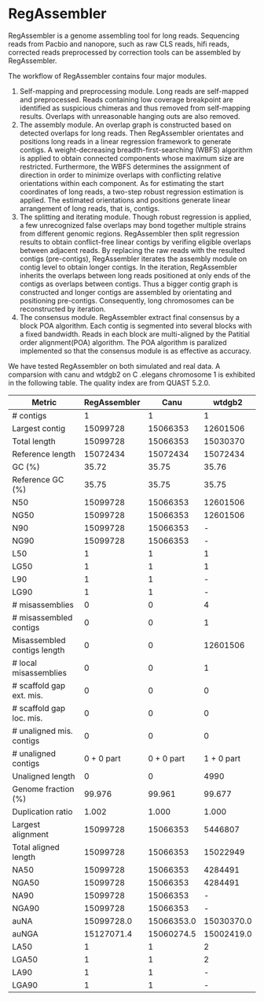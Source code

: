 # RegAssembler
RegAssembler is a genome assembling tool for long reads. Sequencing reads from Pacbio and nanopore, such as raw CLS reads, hifi reads, corrected reads preprocessed by correction tools can be assembled by RegAssembler.

The workflow of RegAssembler contains four major modules. 
1. Self-mapping and preprocessing module. Long reads are self-mapped and preprocessed. Reads containing low coverage breakpoint are identified as suspicious chimeras and thus removed from self-mapping results. Overlaps with unreasonable hanging outs are also removed.
2. The assembly module. An overlap graph is constructed based on detected overlaps for long reads. Then RegAssembler orientates and positions long reads in a linear regression framework to generate contigs. A weight-decreasing breadth-first-searching (WBFS) algorithm is applied to obtain connected components whose maximum size are restricted. Furthermore, the WBFS determines the assignment of direction in order to minimize overlaps with conflicting relative orientations within each component. As for estimating the start coordinates of long reads, a two-step robust regression estimation is applied. The estimated orientations and positions generate linear arrangement of long reads, that is, contigs.
3. The splitting and iterating module. Though robust regression is applied, a few unrecognized false overlaps may bond together multiple strains from different genomic regions. RegAssembler then split regression results to obtain conflict-free linear contigs by verifing eligible overlaps between adjacent reads. By replacing the raw reads with the resulted contigs (pre-contigs), RegAssembler iterates the assembly module on contig level to obtain longer contigs. In the iteration, RegAssembler inherits the overlaps between long reads positioned at only ends of the contigs as overlaps between contigs. Thus a bigger contig graph is constructed and longer contigs are assembled by orientating and positioning pre-contigs. Consequently, long chromosomes can be reconstructed by iteration.
4. The consensus module. RegAssembler extract final consensus by a block POA algorithm. Each contig is segmented into several blocks with a fixed bandwidth. Reads in each block are multi-aligned by the Patitial order alignment(POA) algorithm. The POA algorithm is paralized implemented so that the consensus module is as effective as accuracy.

We have tested RegAssembler on both simulated and real data. A comparsion with canu and wtdgb2 on C .elegans chromosome 1 is exhibited in the following table. The quality index are from QUAST 5.2.0.

| Metric                      | RegAssembler | Canu | wtdgb2 |
|-----------------------------|------------------------|------------------------|------------------------|
| \# contigs                   | 1                      | 1                      | 1                      |
| Largest contig               | 15099728               | 15066353               | 12601506               |
| Total length                 | 15099728               | 15066353               | 15030370               |
| Reference length             | 15072434               | 15072434               | 15072434               |
| GC (%)                       | 35.72                  | 35.75                  | 35.76                  |
| Reference GC (%)             | 35.75                  | 35.75                  | 35.75                  |
| N50                          | 15099728               | 15066353               | 12601506               |
| NG50                         | 15099728               | 15066353               | 12601506               |
| N90                          | 15099728               | 15066353               | -                      |
| NG90                         | 15099728               | 15066353               | -                      |
| L50                          | 1                      | 1                      | 1                      |
| LG50                         | 1                      | 1                      | 1                      |
| L90                          | 1                      | 1                      | -                      |
| LG90                         | 1                      | 1                      | -                      |
| \# misassemblies             | 0                      | 0                      | 4                      |
| \# misassembled contigs      | 0                      | 0                      | 1                      |
| Misassembled contigs length  | 0                      | 0                      | 12601506               |
| \# local misassemblies       | 0                      | 0                      | 1                      |
| \# scaffold gap ext. mis.    | 0                      | 0                      | 0                      |
| \# scaffold gap loc. mis.    | 0                      | 0                      | 0                      |
| \# unaligned mis. contigs    | 0                      | 0                      | 0                      |
| \# unaligned contigs         | 0 + 0 part            | 0 + 0 part            | 1 + 0 part            |
| Unaligned length             | 0                      | 0                      | 4990                   |
| Genome fraction (%)          | 99.976                 | 99.961                 | 99.677                 |
| Duplication ratio            | 1.002                  | 1.000                  | 1.000                  |
| Largest alignment            | 15099728               | 15066353               | 5446807                |
| Total aligned length         | 15099728               | 15066353               | 15022949               |
| NA50                         | 15099728               | 15066353               | 4284491                |
| NGA50                        | 15099728               | 15066353               | 4284491                |
| NA90                         | 15099728               | 15066353               | -                      |
| NGA90                        | 15099728               | 15066353               | -                      |
| auNA                         | 15099728.0             | 15066353.0             | 15030370.0             |
| auNGA                        | 15127071.4             | 15060274.5             | 15002419.0             |
| LA50                         | 1                      | 1                      | 2                      |
| LGA50                        | 1                      | 1                      | 2                      |
| LA90                         | 1                      | 1                      | -                      |
| LGA90                        | 1                      | 1                      | -                      |



